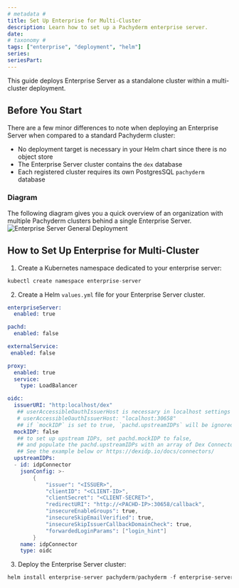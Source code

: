 ```yaml
---
# metadata # 
title: Set Up Enterprise for Multi-Cluster
description: Learn how to set up a Pachyderm enterprise server.
date: 
# taxonomy #
tags: ["enterprise", "deployment", "helm"]
series:
seriesPart:
---
```


This guide deploys Enterprise Server as a standalone cluster within a multi-cluster deployment.

## Before You Start 

There are a few minor differences to note when deploying an Enterprise Server when compared to a standard Pachyderm cluster:

- No deployment target is necessary in your Helm chart since there is no object store
- The Enterprise Server cluster contains the `dex` database
- Each registered cluster requires its own PostgresSQL `pachyderm` database

### Diagram 
The following diagram gives you a quick overview of an organization with multiple Pachyderm clusters behind a single Enterprise Server.
![Enterprise Server General Deployment](/images/enterprise-server.png)

##  How to Set Up Enterprise for Multi-Cluster

1. Create a Kubernetes namespace dedicated to your enterprise server:
```s
kubectl create namespace enterprise-server
```
2. Create a Helm `values.yml` file for your Enterprise Server cluster.
```s
enterpriseServer:
  enabled: true

pachd:
  enabled: false

externalService:
 enabled: false

proxy:
  enabled: true
  service:
    type: LoadBalancer

oidc:
  issuerURI: "http:localhost/dex"
   ## userAccessibleOauthIssuerHost is necessary in localhost settings or anytime the registered Issuer address isn't accessible outside the cluster
   # userAccessibleOauthIssuerHost: "localhost:30658"
   ## if `mockIDP` is set to true, `pachd.upstreamIDPs` will be ignored in favor of a testing placeholder IDP with username/password: admin/password
  mockIDP: false
   ## to set up upstream IDPs, set pachd.mockIDP to false,
   ## and populate the pachd.upstreamIDPs with an array of Dex Connector configurations.
   ## See the example below or https://dexidp.io/docs/connectors/
  upstreamIDPs:
  - id: idpConnector
    jsonConfig: >-
        {
            "issuer": "<ISSUER>",
            "clientID": "<CLIENT-ID>",
            "clientSecret": "<CLIENT-SECRET>",
            "redirectURI": "http://<PACHD-IP>:30658/callback",
            "insecureEnableGroups": true,
            "insecureSkipEmailVerified": true,
            "insecureSkipIssuerCallbackDomainCheck": true,
            "forwardedLoginParams": ["login_hint"]
        }
    name: idpConnector
    type: oidc
```
3. Deploy the Enterprise Server cluster:
```s
helm install enterprise-server pachyderm/pachyderm -f enterprise-server-values.yml --namespace enterprise-server
```

